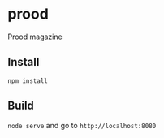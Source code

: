 # prood
Prood magazine

## Install
`npm install`

## Build
`node serve` and go to `http://localhost:8080`
